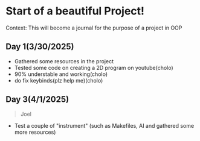 # Start of a beautiful Project!
Context: This will become a journal for the purpose of a project in OOP
## Day 1(3/30/2025)
  - Gathered some resources in the project
  - Tested some code on creating a 2D program on youtube(cholo)
  - 90% understable and working(cholo)
  - do fix keybinds(plz help me)(cholo)
## Day 3(4/1/2025)
> Joel 
  - Test a couple of "instrument" (such as Makefiles, AI and gathered some more resources)